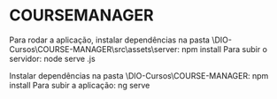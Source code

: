 # COURSEMANAGER

Para rodar a aplicação, instalar dependências na pasta \DIO-Cursos\COURSE-MANAGER\src\assets\server: npm install
Para subir o servidor: node serve .js

Instalar dependências na pasta \DIO-Cursos\COURSE-MANAGER: npm install
Para subir a aplicação: ng serve